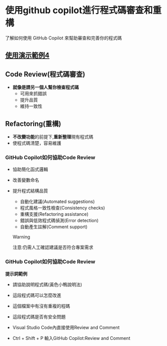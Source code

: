 # 使用github copilot進行程式碼審查和重構

了解如何使用 GitHub Copilot 來幫助審查和完善你的程式碼

## [使用演示範例4](../../vibe_coding範例樣版)




## Code Review(程式碼審查)

- **就像是請另一個人幫你檢查程式碼**
  - 可用來抓錯誤
  - 提升品質
  - 維持一致性


## Refactoring(重構)

- **不改變功能**的前提下,**重新整理**現有程式碼
- 使程式碼清楚，容易維護

### GitHub Copilot如何協助Code Review

- 協助簡化函式邏輯
- 改善變數命名
- 提升程式結構品質
	- 自動化建議(Automated suggestions)
	- 程式風格一致性檢查(Consistency checks)
	- 重構支援(Refactoring assistance)
	- 錯誤與低效程式碼偵測(Error detection)
	- 自動產生註解(Comment support)
	
	> [!WARNING]
	> 注意:仍需人工確認建議是否符合專案需求
	
### GitHub Copilot如何協助Code Review

**提示詞範例**

- 請協助說明程式碼(黃色小鴨說明法)
- 這段程式碼可以怎麼改進
- 這個檔案中有沒有重複的程碼
- 這段程式碼是否有安全問題

- Visual Studio Code內直接使用Review and Comment
- Ctrl + Shift + P 輸入GitHub Copilot:Review and Comment






